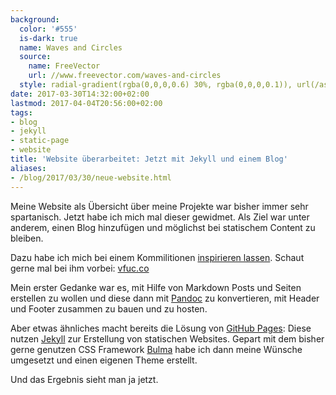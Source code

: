 ```yaml
---
background:
  color: '#555'
  is-dark: true
  name: Waves and Circles
  source:
    name: FreeVector
    url: //www.freevector.com/waves-and-circles
  style: radial-gradient(rgba(0,0,0,0.6) 30%, rgba(0,0,0,0.1)), url(/assets/backgrounds/waves-and-circles.svg)
date: 2017-03-30T14:32:00+02:00
lastmod: 2017-04-04T20:56:00+02:00
tags:
- blog
- jekyll
- static-page
- website
title: 'Website überarbeitet: Jetzt mit Jekyll und einem Blog'
aliases:
- /blog/2017/03/30/neue-website.html
---
```


Meine Website als Übersicht über meine Projekte war bisher immer sehr spartanisch.
Jetzt habe ich mich mal dieser gewidmet.
Als Ziel war unter anderem, einen Blog hinzufügen und möglichst bei statischem Content zu bleiben.

Dazu habe ich mich bei einem Kommilitionen [inspirieren lassen](//vfuc.co/b/posts/v2).
Schaut gerne mal bei ihm vorbei: [vfuc.co](//vfuc.co)

Mein erster Gedanke war es, mit Hilfe von Markdown Posts und Seiten erstellen zu wollen und diese dann mit [Pandoc](//pandoc.org) zu konvertieren, mit Header und Footer zusammen zu bauen und zu hosten.

Aber etwas ähnliches macht bereits die Lösung von [GitHub Pages](//pages.github.com):
Diese nutzen [Jekyll](//jekyllrb.com) zur Erstellung von statischen Websites.
Gepart mit dem bisher gerne genutzen CSS Framework [Bulma](http://bulma.io) habe ich dann meine Wünsche umgesetzt und einen eigenen Theme erstellt.

Und das Ergebnis sieht man ja jetzt.

